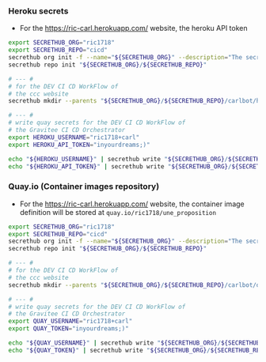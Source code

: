 

### Heroku secrets

* For the https://ric-carl.herokuapp.com/ website, the heroku API token

```bash
export SECRETHUB_ORG="ric1718"
export SECRETHUB_REPO="cicd"
secrethub org init -f --name="${SECRETHUB_ORG}" --description="The secrethub org to manage secrets for anything related to https://github.com/1718-io/propositions-relatives-au-ric"
secrethub repo init "${SECRETHUB_ORG}/${SECRETHUB_REPO}"

# --- #
# for the DEV CI CD WorkFlow of
# the ccc website
secrethub mkdir --parents "${SECRETHUB_ORG}/${SECRETHUB_REPO}/carlbot/heroku/"

# --- #
# write quay secrets for the DEV CI CD WorkFlow of
# the Gravitee CI CD Orchestrator
export HEROKU_USERNAME="ric1718+carl"
export HEROKU_API_TOKEN="inyourdreams;)"

echo "${HEROKU_USERNAME}" | secrethub write "${SECRETHUB_ORG}/${SECRETHUB_REPO}/carlbot/heroku/user-name"
echo "${HEROKU_API_TOKEN}" | secrethub write "${SECRETHUB_ORG}/${SECRETHUB_REPO}/carlbot/heroku/api-token"

```

### Quay.io (Container images repository)

* For the https://ric-carl.herokuapp.com/ website, the container image definition will be stored at `quay.io/ric1718/une_proposition`

```bash
export SECRETHUB_ORG="ric1718"
export SECRETHUB_REPO="cicd"
secrethub org init -f --name="${SECRETHUB_ORG}" --description="The secrethub org to manage secrets for anything related to https://github.com/1718-io/propositions-relatives-au-ric"
secrethub repo init "${SECRETHUB_ORG}/${SECRETHUB_REPO}"

# --- #
# for the DEV CI CD WorkFlow of
# the ccc website
secrethub mkdir --parents "${SECRETHUB_ORG}/${SECRETHUB_REPO}/carlbot/oci/quay-io/"

# --- #
# write quay secrets for the DEV CI CD WorkFlow of
# the Gravitee CI CD Orchestrator
export QUAY_USERNAME="ric1718+carl"
export QUAY_TOKEN="inyourdreams;)"

echo "${QUAY_USERNAME}" | secrethub write "${SECRETHUB_ORG}/${SECRETHUB_REPO}/carlbot/oci/quay-io/user-name"
echo "${QUAY_TOKEN}" | secrethub write "${SECRETHUB_ORG}/${SECRETHUB_REPO}/carlbot/oci/quay-io/user-pwd"

```
